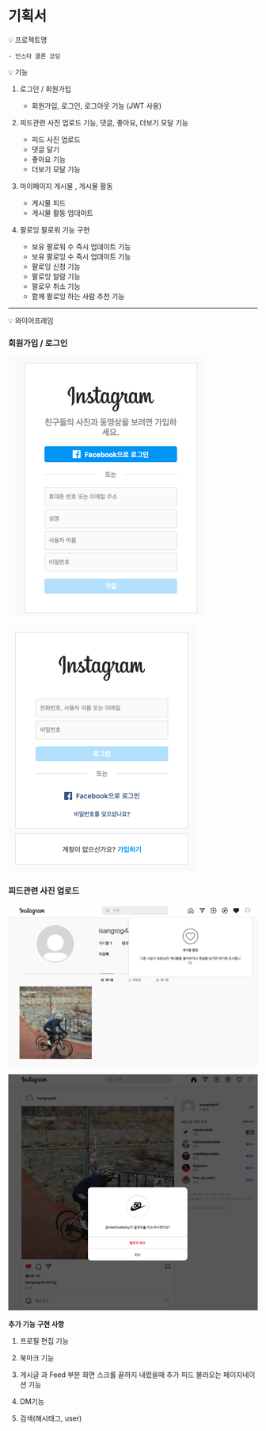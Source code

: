 # 기획서

<aside>
💡 프로젝트명

 
</aside>


    - 인스타 클론 코딩 


<aside>
💡 기능

 
</aside>

1. 로그인 / 회원가입
    - 회원가입, 로그인, 로그아웃 기능 (JWT 사용)
    
2. 피드관련 사진 업로드 기능, 댓글, 좋아요, 더보기 모달 기능
    - 피드 사진 업로드
    - 댓글 달기
    - 좋아요 기능
    - 더보기 모달 기능
    
3. 마이페이지 게시물 , 게시물 활동
    - 게시물 피드
    - 게시물 활동 업데이트
    
4. 팔로잉 팔로워 기능 구현
    - 보유 팔로워 수 즉시 업데이트 기능
    - 보유 팔로잉 수 즉시 업데이트 기능
    - 팔로잉 신청 기능
    - 팔로잉 알람 기능
    - 팔로우 취소 기능
    - 함께 팔로잉 하는 사람 추천 기능

---

<aside>
💡 와이어프레임

 
</aside>

### 회원가입 / 로그인


![sign_up.png](readme/sign_up.png)


![sign_in.png](readme/sign_in.png)

### 피드관련 사진 업로드


![profile.png](readme/profile.png)


![main.png](readme/main.png)

**추가 기능 구현 사항**


1. 프로필 편집 기능 

2. 북마크 기능

3. 게시글 과 Feed 부분 화면 스크롤 끝까지 내렸을때 추가 피드 불러오는 페이지네이션 기능 

4. DM기능

5. 검색(해시태그, user)
